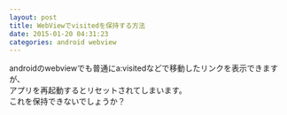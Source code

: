 ```yaml
---
layout: post
title: WebViewでvisitedを保持する方法
date: 2015-01-20 04:31:23
categories: android webview
---
```

<p>androidのwebviewでも普通にa:visitedなどで移動したリンクを表示できますが、<br>
アプリを再起動するとリセットされてしまいます。<br>
これを保持できないでしょうか？</p>
